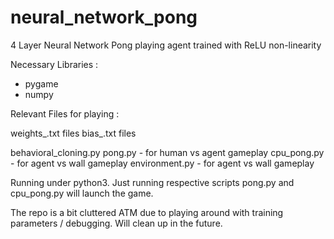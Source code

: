 # neural_network_pong
4 Layer Neural Network Pong playing agent trained with ReLU non-linearity

Necessary Libraries :

* pygame
* numpy 

Relevant Files for playing :

weights_.txt files
bias_.txt files

behavioral_cloning.py
pong.py - for human vs agent gameplay
cpu_pong.py - for agent vs wall gameplay
environment.py - for agent vs wall gameplay

Running under python3. Just running respective scripts pong.py and cpu_pong.py will launch the game.

The repo is a bit cluttered ATM due to playing around with training parameters / debugging. Will clean up in the future.

